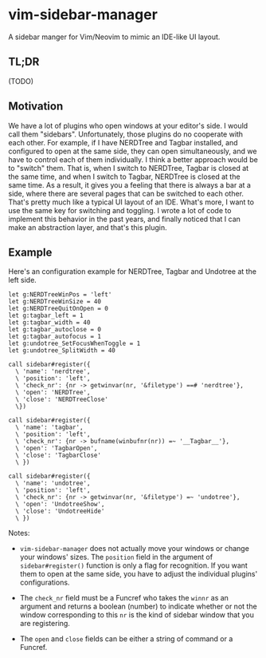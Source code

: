 # vim-sidebar-manager

A sidebar manger for Vim/Neovim to mimic an IDE-like UI layout.

## TL;DR

(TODO)

## Motivation

We have a lot of plugins who open windows at your editor's side. I would call
them "sidebars". Unfortunately, those plugins do no cooperate with each other.
For example, if I have NERDTree and Tagbar installed, and configured to open
at the same side, they can open simultaneously, and we have to control each of
them individually. I think a better approach would be to "switch" them. That
is, when I switch to NERDTree, Tagbar is closed at the same time, and when I
switch to Tagbar, NERDTree is closed at the same time. As a result, it gives
you a feeling that there is always a bar at a side, where there are several
pages that can be switched to each other. That's pretty much like a typical
UI layout of an IDE.  What's more, I want to use the same key for switching
and toggling. I wrote a lot of code to implement this behavior in the past
years, and finally noticed that I can make an abstraction layer, and that's
this plugin.

## Example

Here's an configuration example for NERDTree, Tagbar and Undotree at the left
side.

```vim
let g:NERDTreeWinPos = 'left'
let g:NERDTreeWinSize = 40
let g:NERDTreeQuitOnOpen = 0
let g:tagbar_left = 1
let g:tagbar_width = 40
let g:tagbar_autoclose = 0
let g:tagbar_autofocus = 1
let g:undotree_SetFocusWhenToggle = 1
let g:undotree_SplitWidth = 40

call sidebar#register({
  \ 'name': 'nerdtree',
  \ 'position': 'left',
  \ 'check_nr': {nr -> getwinvar(nr, '&filetype') ==# 'nerdtree'},
  \ 'open': 'NERDTree',
  \ 'close': 'NERDTreeClose'
  \})

call sidebar#register({
  \ 'name': 'tagbar',
  \ 'position': 'left',
  \ 'check_nr': {nr -> bufname(winbufnr(nr)) =~ '__Tagbar__'},
  \ 'open': 'TagbarOpen',
  \ 'close': 'TagbarClose'
  \ })

call sidebar#register({
  \ 'name': 'undotree',
  \ 'position': 'left',
  \ 'check_nr': {nr -> getwinvar(nr, '&filetype') =~ 'undotree'},
  \ 'open': 'UndotreeShow',
  \ 'close': 'UndotreeHide'
  \ })
```

Notes:

- `vim-sidebar-manager` does not actually move your windows or change your
  windows' sizes. The `position` field in the argument of `sidebar#register()`
  function is only a flag for recognition. If you want them to open at the
  same side, you have to adjust the individual plugins' configurations.

- The `check_nr` field must be a Funcref who takes the `winnr` as an argument
  and returns a boolean (number) to indicate whether or not the window
  corresponding to this `nr` is the kind of sidebar window that you are
  registering.

- The `open` and `close` fields can be either a string of command or a
  Funcref.

<!-- vim: ts=8 sts=4 sw=4 et cc=79
-->
